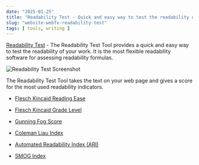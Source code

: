 ```yaml
---
date: "2025-01-25"
title: "Readability Test - Quick and easy way to test the readability of your work."
slug: "website-webfx-readability-test"
tags: [ tools, writing ]
---
```




[Readability Test][1] - The Readability Test Tool provides a quick and easy way to test the readability of your work. It is the most flexible readability software for assessing readability formulas.

![Readability Test Screenshot][2]

The Readability Test Tool takes the text on your web page and gives a score for the most used readability indicators.

* [Flesch Kincaid Reading Ease][3]
* [Flesch Kincaid Grade Level][3]
* [Gunning Fog Score][4]
* [Coleman Liau Index][5]
* [Automated Readability Index (ARI)][6]
* [SMOG Index][7]



   [1]: https://www.webfx.com/tools/read-able/
   [2]: /saves/2025/01/images/readability-test.png
   [3]: https://www.webfx.com/tools/read-able/flesch-kincaid/
   [4]: https://www.webfx.com/tools/read-able/gunning-fog/
   [5]: https://www.webfx.com/tools/read-able/coleman-liau-index/
   [6]: https://www.webfx.com/tools/read-able/automated-readability-index/
   [7]: https://www.webfx.com/tools/read-able/smog-index/
